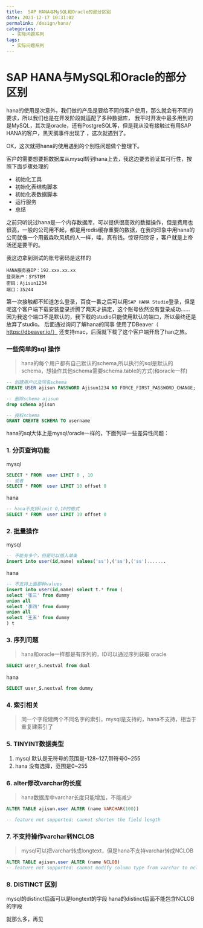 ```yaml
---
title:  SAP HANA与MySQL和Oracle的部分区别
date: 2021-12-17 10:31:02
permalink: /design/hana/
categories:
  - 实际问题系列
tags:
  - 实际问题系列
---
```

# SAP HANA与MySQL和Oracle的部分区别

hana的使用是次意外，我们做的产品是要给不同的客户使用，那么就会有不同的要求，所以我们也是在开发阶段就适配了多种数据库， 我平时开发中最多用到的是MySQL，其次是oracle，还有PostgreSQL等，但是我从没有接触过有用SAP HANA的客户，黑天鹅事件出现了 ，这次就遇到了。

OK，这次就把hana的使用遇到的个别性问题做个整理下。

客户的需要想要把数据库从mysql转到hana上去，我这边要去验证其可行性，按照下面步骤处理的

* 初始化工具
* 初始化表结构脚本
* 初始化表数据脚本
* 运行服务
* 总结

之前只听说过hana是一个内存数据库，可以提供很高效的数据操作，但是费用也很高，一般的公司用不起，都是用redis缓存重要的数据，在我的印象中用hana的公司就像一个用戴森吹风机的人一样，哇，真有钱。惊讶归惊讶 ，客户就是上帝 活还是要干的。

我这边拿到测试的账号密码是这样的
```
HANA服务器IP：192.xxx.xx.xx
登录账户：SYSTEM  
密码：Ajisun1234
端口：35244
```
第一次接触都不知道怎么登录，百度一番之后可以用`SAP HANA Studio`登录，但是呢这个客户端下载安装登录折腾了两天才搞定，这个账号依然没有登录成功...... 因为我这个端口不是默认的，我下载的studio只能使用默认的端口，所以最终还是放弃了studio。
后面通过询问了解hana的同事 使用了DBeaver（  https://dbeaver.io/） 还支持mac，后面就下载了这个客户端开启了han之旅。


### 一些简单的sql 操作
> hana的每个用户都有自己默认的schema,所以执行的sql是默认的schema，想操作其他schema需要schema.table的方式(和oracle一样)

```sql
-- 创建用户以及同名schema
CREATE USER ajisun PASSWORD Ajisun1234 NO FORCE_FIRST_PASSWORD_CHANGE;  

-- 删除schema ajisun
drop schema ajisun  

-- 授权schema
GRANT CREATE SCHEMA TO username 

```


hana的sql大体上是mysql/oracle一样的，下面列举一些差异性问题：

### 1. 分页查询功能
mysql
```sql
SELECT * FROM  user LIMIT 0 , 10 
-- 或者
SELECT * FROM  user LIMIT 10 offset 0 
```
hana
```sql
-- hana不支持limit 0,10的格式
SELECT * FROM  user LIMIT 10 offset 0 
```

### 2. 批量操作 
mysql
```sql
-- 不能有多个，但是可以插入单条
insert into user(id,name) values('ss'),('ss'),('ss').......
```

hana
```sql
-- 不支持上面那种values
insert into user(id,name) select t.* from (
select '张三' from dummy 
union all
select '李四' from dummy 
union all
select '王五' from dummy 
) t
```

### 3. 序列问题
> hana和oracle一样都是有序列的，ID可以通过序列获取
> oracle
```sql
SELECT user_S.nextval from dual
```
hana
```sql
SELECT user_S.nextval from dummy
```

### 4. 索引相关
> 同一个字段建两个不同名字的索引，mysql是支持的，hana不支持，相当于重复建索引了 

### 5. TINYINT数据类型
1. mysql 默认是无符号的范围是-128~127,带符号0~255
2. hana 没有选择，范围是0~255


### 6. alter修改varchar的长度
> hana数据库中varchar长度只能增加，不能减少
```sql
ALTER TABLE ajisun.user ALTER (name VARCHAR(100))

-- feature not supported: cannot shorten the field length
```

### 7. 不支持操作varchar转NCLOB
> mysql可以把varchar转成longtext，但是hana不支持varchar转成NCLOB
```sql
ALTER TABLE ajisun.user ALTER (name NCLOB)
-- feature not supported: cannot modify column type from varchar to nclob
```

### 8. DISTINCT 区别

mysql的distinct后面可以是longtext的字段
hana的distinct后面不能包含NCLOB的字段



就那么多，再见

